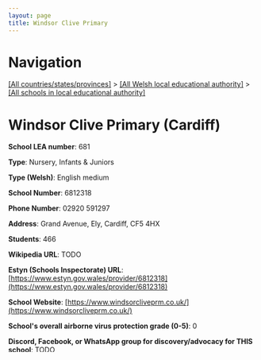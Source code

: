 ```yaml
---
layout: page
title: Windsor Clive Primary
---
```

# Navigation

[[All countries/states/provinces]](../../..) > [[All Welsh local educational authority]](../..) > [[All schools in local educational authority]](..)

# Windsor Clive Primary (Cardiff)

**School LEA number**: 681

**Type**: Nursery, Infants & Juniors

**Type (Welsh)**: English medium

**School Number**: 6812318

**Phone Number**: 02920 591297

**Address**: Grand Avenue, Ely, Cardiff, CF5 4HX

**Students**: 466

**Wikipedia URL**: TODO

**Estyn (Schools Inspectorate) URL**: [https://www.estyn.gov.wales/provider/6812318](https://www.estyn.gov.wales/provider/6812318)

**School Website**: [https://www.windsorcliveprm.co.uk/](https://www.windsorcliveprm.co.uk/)

**School's overall airborne virus protection grade (0-5)**: 0

**Discord, Facebook, or WhatsApp group for discovery/advocacy for THIS school**: TODO

**School's policy on Ventilation**: TODO

**School's Ventilation Work Completion**: TODO

**School's Air-Purification**: TODO

**School's CO2 monitoring to actively drive ventilation and filtration**: TODO

**School's Wikidata URL**: TODO




[Edit this page](https://github.com/ventilate-schools/Wales/edit/prif/./Cardiff/Windsor_Clive_Primary.md). See also [rules for contribution](../../../contribution-rules/)
